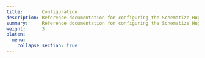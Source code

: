 ```yaml
---
title:       Configuration
description: Reference documentation for configuring the Schematize Hugo module.
summary:     Reference documentation for configuring the Schematize Hugo module.
weight:      3
platen:
  menu:
    collapse_section: true
---
```

